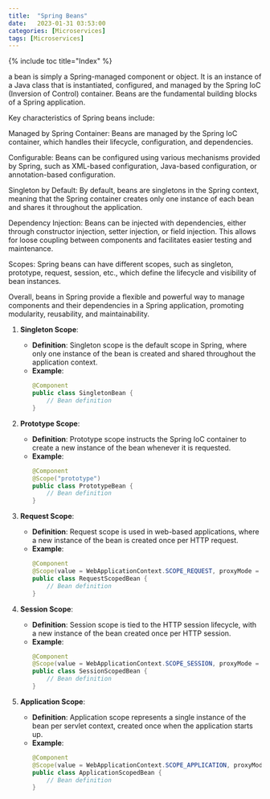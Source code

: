 ```yaml
---
title:  "Spring Beans"
date:   2023-01-31 03:53:00
categories: [Microservices]
tags: [Microservices]
---
```


{% include toc title="Index" %}

a bean is simply a Spring-managed component or object. It is an instance of a Java class that is instantiated, configured, and managed by the Spring IoC (Inversion of Control) container. Beans are the fundamental building blocks of a Spring application.

Key characteristics of Spring beans include:

Managed by Spring Container: Beans are managed by the Spring IoC container, which handles their lifecycle, configuration, and dependencies.

Configurable: Beans can be configured using various mechanisms provided by Spring, such as XML-based configuration, Java-based configuration, or annotation-based configuration.

Singleton by Default: By default, beans are singletons in the Spring context, meaning that the Spring container creates only one instance of each bean and shares it throughout the application.

Dependency Injection: Beans can be injected with dependencies, either through constructor injection, setter injection, or field injection. This allows for loose coupling between components and facilitates easier testing and maintenance.

Scopes: Spring beans can have different scopes, such as singleton, prototype, request, session, etc., which define the lifecycle and visibility of bean instances.

Overall, beans in Spring provide a flexible and powerful way to manage components and their dependencies in a Spring application, promoting modularity, reusability, and maintainability.


1. **Singleton Scope**:
    - **Definition**: Singleton scope is the default scope in Spring, where only one instance of the bean is created and shared throughout the application context.
    - **Example**:
      ```java
      @Component
      public class SingletonBean {
          // Bean definition
      }
      ```

2. **Prototype Scope**:
    - **Definition**: Prototype scope instructs the Spring IoC container to create a new instance of the bean whenever it is requested.
    - **Example**:
      ```java
      @Component
      @Scope("prototype")
      public class PrototypeBean {
          // Bean definition
      }
      ```

3. **Request Scope**:
    - **Definition**: Request scope is used in web-based applications, where a new instance of the bean is created once per HTTP request.
    - **Example**:
      ```java
      @Component
      @Scope(value = WebApplicationContext.SCOPE_REQUEST, proxyMode = ScopedProxyMode.TARGET_CLASS)
      public class RequestScopedBean {
          // Bean definition
      }
      ```

4. **Session Scope**:
    - **Definition**: Session scope is tied to the HTTP session lifecycle, with a new instance of the bean created once per HTTP session.
    - **Example**:
      ```java
      @Component
      @Scope(value = WebApplicationContext.SCOPE_SESSION, proxyMode = ScopedProxyMode.TARGET_CLASS)
      public class SessionScopedBean {
          // Bean definition
      }
      ```

5. **Application Scope**:
    - **Definition**: Application scope represents a single instance of the bean per servlet context, created once when the application starts up.
    - **Example**:
      ```java
      @Component
      @Scope(value = WebApplicationContext.SCOPE_APPLICATION, proxyMode = ScopedProxyMode.TARGET_CLASS)
      public class ApplicationScopedBean {
          // Bean definition
      }
      ```

